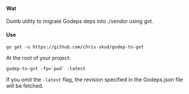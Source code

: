 #### Wat
Dumb utility to migrate Godeps deps into ./vendor using gvt.

#### Use

	go get -u https://github.com/chris-skud/godep-to-gvt
	
At the root of your project:

	godep-to-gvt -fp=`pwd` -latest

If you omit the `-latest` flag, the revision specified in the Godeps.json file will be fetched.
